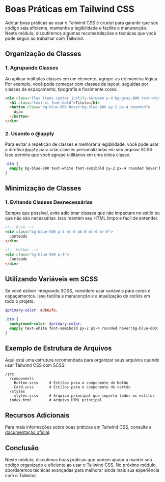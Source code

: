 # Boas Práticas em Tailwind CSS

Adotar boas práticas ao usar o Tailwind CSS é crucial para garantir que seu código seja eficiente, mantenha a legibilidade e facilite a manutenção. Neste módulo, discutiremos algumas recomendações e técnicas que você pode seguir ao trabalhar com Tailwind.

## Organização de Classes

### 1. Agrupando Classes

Ao aplicar múltiplas classes em um elemento, agrupe-as de maneira lógica. Por exemplo, você pode começar com classes de layout, seguidas por classes de espaçamento, tipografia e finalmente cores:

```html
<div class="flex items-center justify-between p-4 bg-gray-800 text-white">
  <h1 class="text-xl font-bold">Título</h1>
  <button class="bg-blue-500 hover:bg-blue-600 py-2 px-4 rounded">
    Ação
  </button>
</div>
```

### 2. Usando o @apply

Para evitar a repetição de classes e melhorar a legibilidade, você pode usar a diretiva `@apply` para criar classes personalizadas em seu arquivo SCSS. Isso permite que você agrupe utilitários em uma única classe.

```scss
.btn {
  @apply bg-blue-500 text-white font-semibold py-2 px-4 rounded hover:bg-blue-600;
}
```

## Minimização de Classes

### 1. Evitando Classes Desnecessárias

Sempre que possível, evite adicionar classes que não impactam no estilo ou que não são necessárias. Isso mantém seu HTML limpo e fácil de entender.

```html
<!-- Ruim -->
<div class="bg-blue-500 p-4 mt-0 mb-0 ml-0 mr-0">
  Conteúdo
</div>

<!-- Melhor -->
<div class="bg-blue-500 p-4">
  Conteúdo
</div>
```

## Utilizando Variáveis em SCSS

Se você estiver integrando SCSS, considere usar variáveis para cores e espaçamentos. Isso facilita a manutenção e a atualização de estilos em todo o projeto.

```scss
$primary-color: #3b82f6;

.btn {
  background-color: $primary-color;
  @apply text-white font-semibold py-2 px-4 rounded hover:bg-blue-600;
}
```

## Exemplo de Estrutura de Arquivos

Aqui está uma estrutura recomendada para organizar seus arquivos quando usar Tailwind CSS com SCSS:

```
/src
  /components
    Button.scss     # Estilos para o componente de botão
    Card.scss       # Estilos para o componente de cartão
  /styles
    styles.scss     # Arquivo principal que importa todos os estilos
  index.html        # Arquivo HTML principal
```

## Recursos Adicionais

Para mais informações sobre boas práticas em Tailwind CSS, consulte a [documentação oficial](https://tailwindcss.com/docs/optimizing-for-production).

## Conclusão

Neste módulo, discutimos boas práticas que podem ajudar a manter seu código organizado e eficiente ao usar o Tailwind CSS. No próximo módulo, abordaremos técnicas avançadas para melhorar ainda mais sua experiência com o Tailwind.
